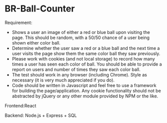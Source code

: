 # BR-Ball-Counter

Requirement:
- Shows a user an image of either a red or blue ball upon visiting the page. This should be random, with a 50/50 chance of a user being shown either color ball.
- Determine whether the user saw a red or a blue ball and the next time a user visits the page show them the same color ball they saw previously.
- Please work with cookies (and not local storage) to record how many times a user has seen each color of ball. You should be able to provide a report on users and number of times they saw each color ball.
- The test should work in any browser (including Chrome). Style as necessary (it is very much appreciated if you do).
- Code should be written in Javascript and feel free to use a framework for building the page/application. Any cookie functionality should not be abstracted by jQuery or any other module provided by NPM or the like.

Frontend:React

Backend: Node.js + Express + SQL